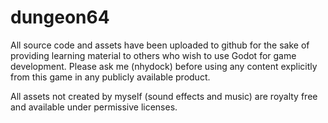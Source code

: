 # dungeon64

All source code and assets have been uploaded to github for the sake of providing learning material to others who wish to use Godot for game development.  Please ask me (nhydock) before using any content explicitly from this game in any publicly available product.

All assets not created by myself (sound effects and music) are royalty free and available under permissive licenses.
